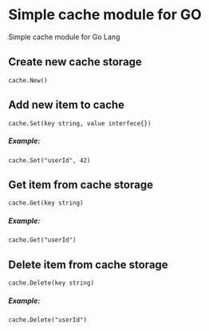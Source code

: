 Simple cache module for GO
===========

Simple cache module for Go Lang

## Create new cache storage

```
cache.New()
```


## Add new item to cache

```
cache.Set(key string, value interfece{})
```

##### Example:
```
cache.Set("userId", 42)
```

## Get item from cache storage

```
cache.Get(key string)
```

##### Example:
```
cache.Get("userId")
```

## Delete item from cache storage

```
cache.Delete(key string)
```

##### Example:
```
cache.Delete("userId")
```
